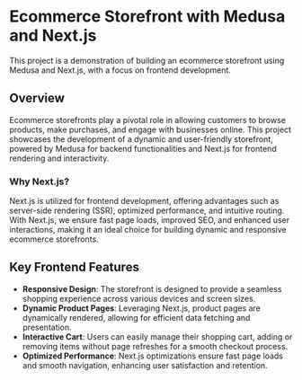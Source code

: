 # Ecommerce Storefront with Medusa and Next.js

This project is a demonstration of building an ecommerce storefront using Medusa and Next.js, with a focus on frontend development.

## Overview

Ecommerce storefronts play a pivotal role in allowing customers to browse products, make purchases, and engage with businesses online. This project showcases the development of a dynamic and user-friendly storefront, powered by Medusa for backend functionalities and Next.js for frontend rendering and interactivity.


### Why Next.js?

Next.js is utilized for frontend development, offering advantages such as server-side rendering (SSR), optimized performance, and intuitive routing. With Next.js, we ensure fast page loads, improved SEO, and enhanced user interactions, making it an ideal choice for building dynamic and responsive ecommerce storefronts.

## Key Frontend Features

- **Responsive Design**: The storefront is designed to provide a seamless shopping experience across various devices and screen sizes.
- **Dynamic Product Pages**: Leveraging Next.js, product pages are dynamically rendered, allowing for efficient data fetching and presentation.
- **Interactive Cart**: Users can easily manage their shopping cart, adding or removing items without page refreshes for a smooth checkout process.
- **Optimized Performance**: Next.js optimizations ensure fast page loads and smooth navigation, enhancing user satisfaction and retention.
